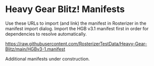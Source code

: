 # Heavy Gear Blitz! Manifests

Use these URLs to import (and link) the manifest in Rosterizer in the manifest import dialog. Import the HGB v3.1 manifest first in order for dependencies to resolve automatically.

https://raw.githubusercontent.com/RosterizerTestData/Heavy-Gear-Blitz/main/HGBv3-1.manifest

Additional manifests under construction.



